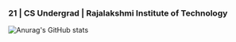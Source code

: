 ### 21 | CS Undergrad | Rajalakshmi Institute of Technology


![Anurag's GitHub stats](https://github-readme-stats.vercel.app/api?username=narenoffl&show_icons=true&theme=tokyonight)


<!--
**narenoffl/narenoffl** is a ✨ _special_ ✨ repository because its `README.md` (this file) appears on your GitHub profile.

Here are some ideas to get you started:

- 🔭 I’m currently working on ...
- 🌱 I’m currently learning ...
- 👯 I’m looking to collaborate on ...
- 🤔 I’m looking for help with ...
- 💬 Ask me about ...
- 📫 How to reach me: ...
- 😄 Pronouns: ...
- ⚡ Fun fact: ...
-->
